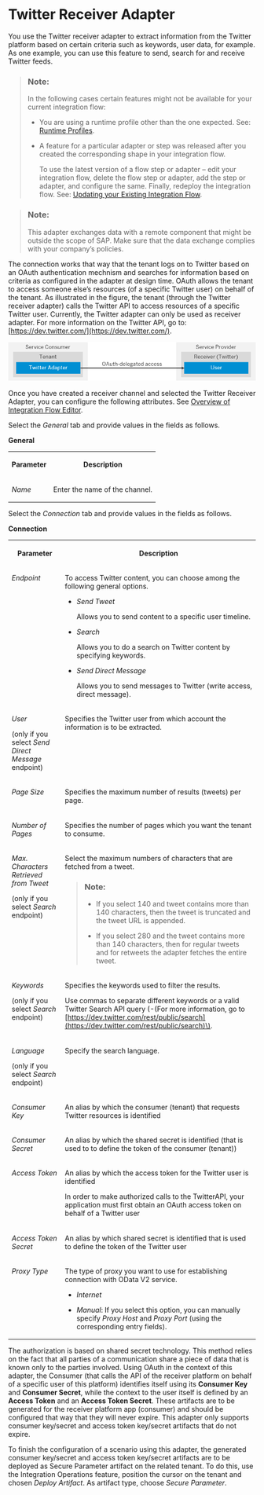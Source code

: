 <!-- loio453c174be6ca4098a8c99dc4c1262d25 -->

# Twitter Receiver Adapter

You use the Twitter receiver adapter to extract information from the Twitter platform based on certain criteria such as keywords, user data, for example. As one example, you can use this feature to send, search for and receive Twitter feeds.

> ### Note:  
> In the following cases certain features might not be available for your current integration flow:
> 
> -   You are using a runtime profile other than the one expected. See: [Runtime Profiles](IntegrationSettings/runtime-profiles-8007daa.md).
> 
> -   A feature for a particular adapter or step was released after you created the corresponding shape in your integration flow.
> 
>     To use the latest version of a flow step or adapter – edit your integration flow, delete the flow step or adapter, add the step or adapter, and configure the same. Finally, redeploy the integration flow. See: [Updating your Existing Integration Flow](updating-your-existing-integration-flow-1f9e879.md).

> ### Note:  
> This adapter exchanges data with a remote component that might be outside the scope of SAP. Make sure that the data exchange complies with your company’s policies.

The connection works that way that the tenant logs on to Twitter based on an OAuth authentication mechnism and searches for information based on criteria as configured in the adapter at design time. OAuth allows the tenant to access someone else’s resources \(of a specific Twitter user\) on behalf of the tenant. As illustrated in the figure, the tenant \(through the Twitter receiver adapter\) calls the Twitter API to access resources of a specific Twitter user. Currently, the Twitter adapter can only be used as receiver adapter. For more information on the Twitter API, go to: [https://dev.twitter.com/](https://dev.twitter.com/).

![](images/Twitter_Adapter_OAuth_Mechanism_d23ff1f.png)

Once you have created a receiver channel and selected the Twitter Receiver Adapter, you can configure the following attributes. See [Overview of Integration Flow Editor](overview-of-integration-flow-editor-db10beb.md).

Select the *General* tab and provide values in the fields as follows.

**General**


<table>
<tr>
<th valign="top">

Parameter

</th>
<th valign="top">

Description

</th>
</tr>
<tr>
<td valign="top">

*Name*

</td>
<td valign="top">

Enter the name of the channel.

</td>
</tr>
</table>

Select the *Connection* tab and provide values in the fields as follows.

**Connection**


<table>
<tr>
<th valign="top">

Parameter

</th>
<th valign="top">

Description

</th>
</tr>
<tr>
<td valign="top">

*Endpoint* 

</td>
<td valign="top">

To access Twitter content, you can choose among the following general options.

-   *Send Tweet*

    Allows you to send content to a specific user timeline.

-   *Search*

    Allows you to do a search on Twitter content by specifying keywords.

-   *Send Direct Message*

    Allows you to send messages to Twitter \(write access, direct message\).




</td>
</tr>
<tr>
<td valign="top">

*User*

\(only if you select *Send Direct Message* endpoint\)

</td>
<td valign="top">

Specifies the Twitter user from which account the information is to be extracted.

</td>
</tr>
<tr>
<td valign="top">

*Page Size* 

</td>
<td valign="top">

Specifies the maximum number of results \(tweets\) per page.

</td>
</tr>
<tr>
<td valign="top">

*Number of Pages* 

</td>
<td valign="top">

Specifies the number of pages which you want the tenant to consume.

</td>
</tr>
<tr>
<td valign="top">

*Max. Characters Retrieved from Tweet*

\(only if you select *Search* endpoint\)

</td>
<td valign="top">

Select the maximum numbers of characters that are fetched from a tweet.

> ### Note:  
> -   If you select 140 and tweet contains more than 140 characters, then the tweet is truncated and the tweet URL is appended.
> 
> -   If you select 280 and the tweet contains more than 140 characters, then for regular tweets and for retweets the adapter fetches the entire tweet.



</td>
</tr>
<tr>
<td valign="top">

*Keywords*

\(only if you select *Search* endpoint\)

</td>
<td valign="top">

Specifies the keywords used to filter the results.

Use commas to separate different keywords or a valid Twitter Search API query \(-\(For more information, go to [https://dev.twitter.com/rest/public/search](https://dev.twitter.com/rest/public/search)\).

</td>
</tr>
<tr>
<td valign="top">

*Language*

\(only if you select *Search* endpoint\)

</td>
<td valign="top">

Specify the search language.

</td>
</tr>
<tr>
<td valign="top">

*Consumer Key* 

</td>
<td valign="top">

An alias by which the consumer \(tenant\) that requests Twitter resources is identified

</td>
</tr>
<tr>
<td valign="top">

*Consumer Secret* 

</td>
<td valign="top">

An alias by which the shared secret is identified \(that is used to to define the token of the consumer \(tenant\)\)

</td>
</tr>
<tr>
<td valign="top">

*Access Token* 

</td>
<td valign="top">

An alias by which the access token for the Twitter user is identified

In order to make authorized calls to the TwitterAPI, your application must first obtain an OAuth access token on behalf of a Twitter user

</td>
</tr>
<tr>
<td valign="top">

*Access Token Secret* 

</td>
<td valign="top">

An alias by which shared secret is identified that is used to define the token of the Twitter user

</td>
</tr>
<tr>
<td valign="top">

*Proxy Type*

</td>
<td valign="top">

The type of proxy you want to use for establishing connection with OData V2 service.

-   *Internet*

-   *Manual*: If you select this option, you can manually specify *Proxy Host* and *Proxy Port* \(using the corresponding entry fields\).




</td>
</tr>
</table>

The authorization is based on shared secret technology. This method relies on the fact that all parties of a communication share a piece of data that is known only to the parties involved. Using OAuth in the context of this adapter, the Consumer \(that calls the API of the receiver platform on behalf of a specific user of this platform\) identifies itself using its **Consumer Key** and **Consumer Secret**, while the context to the user itself is defined by an **Access Token** and an **Access Token Secret**. These artifacts are to be generated for the receiver platform app \(consumer\) and should be configured that way that they will never expire. This adapter only supports consumer key/secret and access token key/secret artifacts that do not expire.

To finish the configuration of a scenario using this adapter, the generated consumer key/secret and access token key/secret artifacts are to be deployed as Secure Parameter artifact on the related tenant. To do this, use the Integration Operations feature, position the cursor on the tenant and chosen *Deploy Artifact*. As artifact type, choose *Secure Parameter*.

